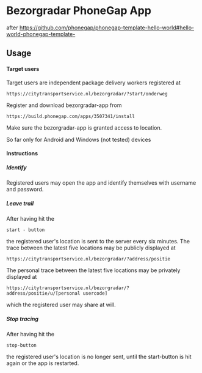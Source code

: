 # Bezorgradar PhoneGap App 
after https://github.com/phonegap/phonegap-template-hello-world#hello-world-phonegap-template-

## Usage

#### Target users

Target users are independent package delivery workers registered at 

    https://citytransportservice.nl/bezorgradar/?start/onderweg

Register and download bezorgradar-app from

    https://build.phonegap.com/apps/3507341/install

Make sure the bezorgradar-app is granted access to location.

So far only for Android and Windows (not tested) devices

#### Instructions

##### Identify

Registered users may open the app and identify themselves with username and password.

##### Leave trail

After having hit the

    start - button

the registered user's location is sent to the server every six minutes. 
The trace between the latest five locations may be publicly displayed at

    https://citytransportservice.nl/bezorgradar/?address/positie

The personal trace between the latest five locations may be privately displayed at

    https://citytransportservice.nl/bezorgradar/?address/positie/u/[personal usercode]

which the registered user may share at will.

##### Stop tracing
After having hit the

    stop-button

the registered user's location is no longer sent, until the start-button is hit again or the app is restarted. 


